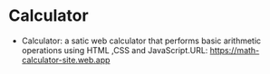 # Calculator
- Calculator: a satic web calculator that performs basic arithmetic operations using  HTML ,CSS and JavaScript.URL:   https://math-calculator-site.web.app
